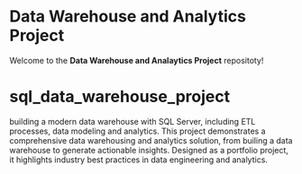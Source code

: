 # Data Warehouse and Analytics Project
Welcome to the **Data Warehouse and Analaytics Project** repositoty! 

# sql_data_warehouse_project
building a modern data warehouse with SQL Server, including ETL processes, data modeling and analytics.
This project demonstrates a comprehensive data warehousing and analytics solution, from builing a data warehouse to generate actionable insights. Designed as a portfolio project, it highlights industry best practices in data engineering and analytics.

